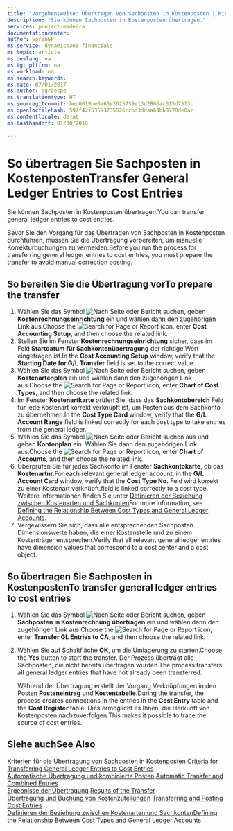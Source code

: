 ```yaml
---
title: "Vorgehensweise: Übertragen von Sachposten in Kostenposten | Microsoft Docs"
description: "Sie können Sachposten in Kostenposten übertragen."
services: project-madeira
documentationcenter: 
author: SorenGP
ms.service: dynamics365-financials
ms.topic: article
ms.devlang: na
ms.tgt_pltfrm: na
ms.workload: na
ms.search.keywords: 
ms.date: 07/01/2017
ms.author: sgroespe
ms.translationtype: HT
ms.sourcegitcommit: bec0619be0a65e3625759e13d2866ac615d7513c
ms.openlocfilehash: 592f42f53593735526ccbd3ddaa69bb0778de0ac
ms.contentlocale: de-at
ms.lasthandoff: 01/30/2018

---
```

# <a name="transfer-general-ledger-entries-to-cost-entries"></a><span data-ttu-id="f6b73-103">So übertragen Sie Sachposten in Kostenposten</span><span class="sxs-lookup"><span data-stu-id="f6b73-103">Transfer General Ledger Entries to Cost Entries</span></span>
<span data-ttu-id="f6b73-104">Sie können Sachposten in Kostenposten übertragen.</span><span class="sxs-lookup"><span data-stu-id="f6b73-104">You can transfer general ledger entries to cost entries.</span></span>  

<span data-ttu-id="f6b73-105">Bevor Sie den Vorgang für das Übertragen von Sachposten in Kostenposten durchführen, müssen Sie die Übertragung vorbereiten, um manuelle Korrekturbuchungen zu vermeiden.</span><span class="sxs-lookup"><span data-stu-id="f6b73-105">Before you run the process for transferring general ledger entries to cost entries, you must prepare the transfer to avoid manual correction posting.</span></span>  

## <a name="to-prepare-the-transfer"></a><span data-ttu-id="f6b73-106">So bereiten Sie die Übertragung vor</span><span class="sxs-lookup"><span data-stu-id="f6b73-106">To prepare the transfer</span></span>  

1.  <span data-ttu-id="f6b73-107">Wählen Sie das Symbol ![Nach Seite oder Bericht suchen](media/ui-search/search_small.png "Symbol Nach Seite oder Bericht suchen"), geben **Kostenrechnungseinrichtung** ein und wählen dann den zugehörigen Link aus.</span><span class="sxs-lookup"><span data-stu-id="f6b73-107">Choose the ![Search for Page or Report](media/ui-search/search_small.png "Search for Page or Report icon") icon, enter **Cost Accounting Setup**, and then choose the related link.</span></span>  
2.  <span data-ttu-id="f6b73-108">Stellen Sie im Fenster **Kostenrechnungseinrichtung** sicher, dass im Feld **Startdatum für Sachkontenübertragung** der richtige Wert eingetragen ist.</span><span class="sxs-lookup"><span data-stu-id="f6b73-108">In the **Cost Accounting Setup** window, verify that the **Starting Date for G/L Transfer** field is set to the correct value.</span></span>  
3.  <span data-ttu-id="f6b73-109">Wählen Sie das Symbol ![Nach Seite oder Bericht suchen](media/ui-search/search_small.png "Symbol Nach Seite oder Bericht suchen"), geben **Kostenartenplan** ein und wählen dann den zugehörigen Link aus.</span><span class="sxs-lookup"><span data-stu-id="f6b73-109">Choose the ![Search for Page or Report](media/ui-search/search_small.png "Search for Page or Report icon") icon, enter **Chart of Cost Types**, and then choose the related link.</span></span>  
4.  <span data-ttu-id="f6b73-110">Im Fenster **Kostenartkarte** prüfen Sie, dass das **Sachkontobereich** Feld für jede Kostenart korrekt verknüpft ist, um Posten aus dem Sachkonto zu übernehmen.</span><span class="sxs-lookup"><span data-stu-id="f6b73-110">In the **Cost Type Card** window, verify that the **G/L Account Range** field is linked correctly for each cost type to take entries from the general ledger.</span></span>  
5.  <span data-ttu-id="f6b73-111">Wählen Sie das Symbol ![Nach Seite oder Bericht suchen](media/ui-search/search_small.png "Nach Seite oder Bericht suchen") aus und geben **Kontenplan** ein. Wählen Sie dann den zugehörigen Link aus.</span><span class="sxs-lookup"><span data-stu-id="f6b73-111">Choose the ![Search for Page or Report](media/ui-search/search_small.png "Search for Page or Report icon") icon, enter **Chart of Accounts**, and then choose the related link.</span></span>  
6.  <span data-ttu-id="f6b73-112">Überprüfen Sie für jedes Sachkonto im Fenster **Sachkontokarte**, ob das **Kostenartnr.**</span><span class="sxs-lookup"><span data-stu-id="f6b73-112">For each relevant general ledger account, in the **G/L Account Card** window, verify that the **Cost Type No.**</span></span> <span data-ttu-id="f6b73-113">Feld wird korrekt zu einer Kostenart verknüpft.</span><span class="sxs-lookup"><span data-stu-id="f6b73-113">field is linked correctly to a cost type.</span></span> <span data-ttu-id="f6b73-114">Weitere Informationen finden Sie unter [Definieren der Beziehung zwischen Kostenarten und Sachkonten](finance-defining-the-relationship-between-cost-types-and-general-ledger-accounts.md)</span><span class="sxs-lookup"><span data-stu-id="f6b73-114">For more information, see [Defining the Relationship Between Cost Types and General Ledger Accounts](finance-defining-the-relationship-between-cost-types-and-general-ledger-accounts.md).</span></span>  
7.  <span data-ttu-id="f6b73-115">Vergewissern Sie sich, dass alle entsprechenden Sachposten Dimensionswerte haben, die einer Kostenstelle und zu einem Kostenträger entsprechen.</span><span class="sxs-lookup"><span data-stu-id="f6b73-115">Verify that all relevant general ledger entries have dimension values that correspond to a cost center and a cost object.</span></span>  

## <a name="to-transfer-general-ledger-entries-to-cost-entries"></a><span data-ttu-id="f6b73-116">So übertragen Sie Sachposten in Kostenposten</span><span class="sxs-lookup"><span data-stu-id="f6b73-116">To transfer general ledger entries to cost entries</span></span>  
1.  <span data-ttu-id="f6b73-117">Wählen Sie das Symbol ![Nach Seite oder Bericht suchen](media/ui-search/search_small.png "Symbol Nach Seite oder Bericht suchen"), geben **Sachposten in Kostenrechnung übertragen** ein und wählen dann den zugehörigen Link aus.</span><span class="sxs-lookup"><span data-stu-id="f6b73-117">Choose the ![Search for Page or Report](media/ui-search/search_small.png "Search for Page or Report icon") icon, enter **Transfer GL Entries to CA**, and then choose the related link.</span></span>  
2.  <span data-ttu-id="f6b73-118">Wählen Sie auf Schaltfläche **OK**, um die Umlagerung zu starten.</span><span class="sxs-lookup"><span data-stu-id="f6b73-118">Choose the **Yes** button to start the transfer.</span></span> <span data-ttu-id="f6b73-119">Der Prozess überträgt alle Sachposten, die nicht bereits übertragen wurden.</span><span class="sxs-lookup"><span data-stu-id="f6b73-119">The process transfers all general ledger entries that have not already been transferred.</span></span>  

    <span data-ttu-id="f6b73-120">Während der Übertragung erstellt der Vorgang Verknüpfungen in den Posten **Posteneintrag** und **Kostentabelle**.</span><span class="sxs-lookup"><span data-stu-id="f6b73-120">During the transfer, the process creates connections in the entries in the **Cost Entry** table and the **Cost Register** table.</span></span> <span data-ttu-id="f6b73-121">Dies ermöglicht es Ihnen, die Herkunft von Kostenposten nachzuverfolgen.</span><span class="sxs-lookup"><span data-stu-id="f6b73-121">This makes it possible to trace the source of cost entries.</span></span>  

## <a name="see-also"></a><span data-ttu-id="f6b73-122">Siehe auch</span><span class="sxs-lookup"><span data-stu-id="f6b73-122">See Also</span></span>  
 <span data-ttu-id="f6b73-123">[Kriterien für die Übertragung von Sachposten in Kostenposten](finance-criteria-for-transferring-general-ledger-entries-to-cost-entries.md) </span><span class="sxs-lookup"><span data-stu-id="f6b73-123">[Criteria for Transferring General Ledger Entries to Cost Entries](finance-criteria-for-transferring-general-ledger-entries-to-cost-entries.md) </span></span>  
 <span data-ttu-id="f6b73-124">[Automatische Übertragung und kombinierte Posten](finance-automatic-transfer-combined-entries.md) </span><span class="sxs-lookup"><span data-stu-id="f6b73-124">[Automatic Transfer and Combined Entries](finance-automatic-transfer-combined-entries.md) </span></span>  
 <span data-ttu-id="f6b73-125">[Ergebnisse der Übertragung](finance-results-of-the-transfer.md) </span><span class="sxs-lookup"><span data-stu-id="f6b73-125">[Results of the Transfer](finance-results-of-the-transfer.md) </span></span>  
 <span data-ttu-id="f6b73-126">[Übertragung und Buchung von Kostenzuteilungen](finance-transfer-and-post-cost-entries.md) </span><span class="sxs-lookup"><span data-stu-id="f6b73-126">[Transferring and Posting Cost Entries](finance-transfer-and-post-cost-entries.md) </span></span>  
 [<span data-ttu-id="f6b73-127">Definieren der Beziehung zwischen Kostenarten und Sachkonten</span><span class="sxs-lookup"><span data-stu-id="f6b73-127">Defining the Relationship Between Cost Types and General Ledger Accounts</span></span>](finance-defining-the-relationship-between-cost-types-and-general-ledger-accounts.md)   

